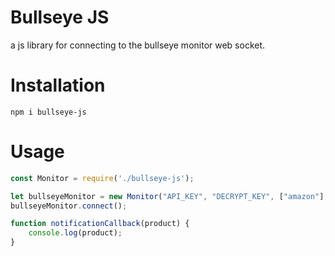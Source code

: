 # Bullseye JS
a js library for connecting to the bullseye monitor web socket.

# Installation
```
npm i bullseye-js
```

# Usage
```js
const Monitor = require('./bullseye-js');

let bullseyeMonitor = new Monitor("API_KEY", "DECRYPT_KEY", ["amazon"], notificationCallback);
bullseyeMonitor.connect();

function notificationCallback(product) {
    console.log(product);
}

```
